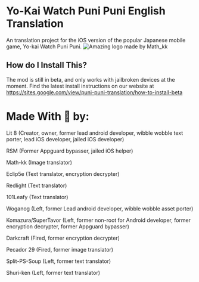 
# Yo-Kai Watch Puni Puni English Translation 

An translation project for the iOS version of the popular Japanese mobile game, Yo-kai Watch Puni Puni.
![Amazing logo made by Math_kk](https://i.imgur.com/39kA5rB.png)

## How do I Install This?

The mod is still in beta, and only works with jailbroken devices at the moment. Find the latest install instructions on our website at https://sites.google.com/view/puni-puni-translation/how-to-install-beta 

# Made With 💙 by:

Lit 8 (Creator, owner, former lead android developer, wibble wobble text porter, lead iOS developer, jailed iOS developer)

RSM (Former Appguard bypasser, jailed iOS helper)

Math-kk (Image translator)

Eclip5e (Text translator, encryption decrypter)

Redlight (Text translator)

101Leafy (Text translator)

Woganog (Left, former Lead android developer, wibble wobble asset porter)

Komazura/SuperTavor (Left, former non-root for Android developer, former encryption decrypter, former Appguard bypasser)

Darkcraft (Fired, former encryption decrypter)

Pecador 29 (Fired, former image translator)

Split-PS-Soup (Left, former text translator)

Shuri-ken (Left, former text translator)
